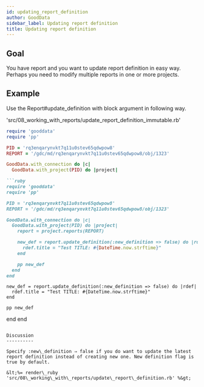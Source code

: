 ```yaml
---
id: updating_report_definition
author: GoodData
sidebar_label: Updating report definition
title: Updating report definition
---
```


Goal
-------

You have report and you want to update report definition in easy way.
Perhaps you need to modify multiple reports in one or more projects.

Example
--------

Use the Report\#update\_definition with block argument in following way.


'src/08\_working\_with\_reports/update\_report\_definition\_immutable.rb'
```ruby
require 'gooddata'
require 'pp'

PID = 'rq3enqarynvkt7q11u0stev65qdwpow8'
REPORT = '/gdc/md/rq3enqarynvkt7q11u0stev65qdwpow8/obj/1323'

GoodData.with_connection do |c|
  GoodData.with_project(PID) do |project|

```ruby
require 'gooddata'
require 'pp'

PID = 'rq3enqarynvkt7q11u0stev65qdwpow8'
REPORT = '/gdc/md/rq3enqarynvkt7q11u0stev65qdwpow8/obj/1323'

GoodData.with_connection do |c|
  GoodData.with_project(PID) do |project|
    report = project.reports(REPORT)

    new_def = report.update_definition(:new_definition => false) do |rdef|
      rdef.title = "Test TITLE: #{DateTime.now.strftime}"
    end

    pp new_def
  end
end
```
    new_def = report.update_definition(:new_definition => false) do |rdef|
      rdef.title = "Test TITLE: #{DateTime.now.strftime}"
    end

    pp new_def
  end
end
```

Discussion
----------

Specify :new\_definition ⇒ false if you do want to update the latest
report definition instead of creating new one. New definition flag is
true by default.

&lt;%= render\_ruby
'src/08\_working\_with\_reports/update\_report\_definition.rb' %&gt;
